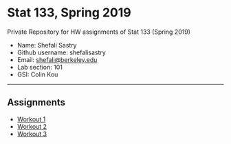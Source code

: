 # Stat 133, Spring 2019

Private Repository for HW assignments of Stat 133 (Spring 2019)

- Name: Shefali Sastry
- Github username: shefalisastry
- Email: shefali@berkeley.edu
- Lab section: 101
- GSI: Colin Kou

-----

## Assignments

- [Workout 1](https://github.com/shefalisastry/workout01)
- [Workout 2](https://github.com/shefalisastry/workout_02)
- [Workout 3](https://github.com/shefalisastry/workout03)
